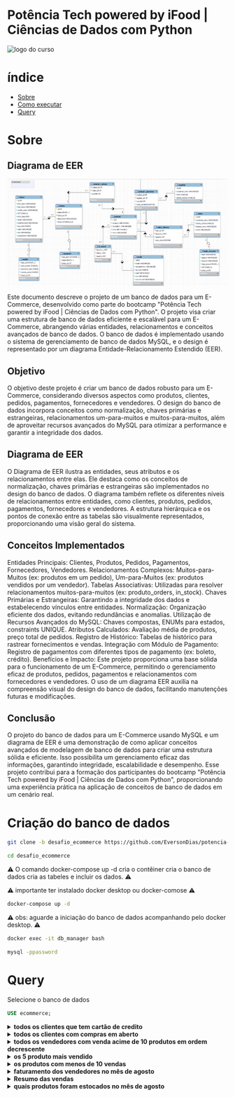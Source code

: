 # Potência Tech powered by iFood | Ciências de Dados com Python

![logo do curso](https://hermes.dio.me/tracks/49c408ad-800d-416d-b77c-681add1be673.png)

# índice
- [Sobre](#sobre)
- [Como executar](#criação-do-banco-de-dados)
- [Query](#query)

# Sobre

## Diagrama de EER

![Diagrama de EER](/driagrama/diagrama.png)

Este documento descreve o projeto de um banco de dados para um E-Commerce, desenvolvido como parte do bootcamp "Potência Tech powered by iFood | Ciências de Dados com Python". O projeto visa criar uma estrutura de banco de dados eficiente e escalável para um E-Commerce, abrangendo várias entidades, relacionamentos e conceitos avançados de banco de dados. O banco de dados é implementado usando o sistema de gerenciamento de banco de dados MySQL, e o design é representado por um diagrama Entidade-Relacionamento Estendido (EER).

## Objetivo
O objetivo deste projeto é criar um banco de dados robusto para um E-Commerce, considerando diversos aspectos como produtos, clientes, pedidos, pagamentos, fornecedores e vendedores. O design do banco de dados incorpora conceitos como normalização, chaves primárias e estrangeiras, relacionamentos um-para-muitos e muitos-para-muitos, além de aproveitar recursos avançados do MySQL para otimizar a performance e garantir a integridade dos dados.

## Diagrama de EER
O Diagrama de EER ilustra as entidades, seus atributos e os relacionamentos entre elas. Ele destaca como os conceitos de normalização, chaves primárias e estrangeiras são implementados no design do banco de dados. O diagrama também reflete os diferentes níveis de relacionamentos entre entidades, como clientes, produtos, pedidos, pagamentos, fornecedores e vendedores. A estrutura hierárquica e os pontos de conexão entre as tabelas são visualmente representados, proporcionando uma visão geral do sistema.

## Conceitos Implementados

Entidades Principais: Clientes, Produtos, Pedidos, Pagamentos, Fornecedores, Vendedores.
Relacionamentos Complexos: Muitos-para-Muitos (ex: produtos em um pedido), Um-para-Muitos (ex: produtos vendidos por um vendedor).
Tabelas Associativas: Utilizadas para resolver relacionamentos muitos-para-muitos (ex: produto_orders, in_stock).
Chaves Primárias e Estrangeiras: Garantindo a integridade dos dados e estabelecendo vínculos entre entidades.
Normalização: Organização eficiente dos dados, evitando redundâncias e anomalias.
Utilização de Recursos Avançados do MySQL: Chaves compostas, ENUMs para estados, constraints UNIQUE.
Atributos Calculados: Avaliação média de produtos, preço total de pedidos.
Registro de Histórico: Tabelas de histórico para rastrear fornecimentos e vendas.
Integração com Módulo de Pagamento: Registro de pagamentos com diferentes tipos de pagamento (ex: boleto, crédito).
Benefícios e Impacto:
Este projeto proporciona uma base sólida para o funcionamento de um E-Commerce, permitindo o gerenciamento eficaz de produtos, pedidos, pagamentos e relacionamentos com fornecedores e vendedores. O uso de um diagrama EER auxilia na compreensão visual do design do banco de dados, facilitando manutenções futuras e modificações.

## Conclusão
O projeto do banco de dados para um E-Commerce usando MySQL e um diagrama de EER é uma demonstração de como aplicar conceitos avançados de modelagem de banco de dados para criar uma estrutura sólida e eficiente. Isso possibilita um gerenciamento eficaz das informações, garantindo integridade, escalabilidade e desempenho. Esse projeto contribui para a formação dos participantes do bootcamp "Potência Tech powered by iFood | Ciências de Dados com Python", proporcionando uma experiência prática na aplicação de conceitos de banco de dados em um cenário real.

# Criação do banco de dados

```bash
git clone -b desafio_ecommerce https://github.com/EversonDias/potencia-tech-powered-by-iFood-ciencias-de-dados-com-python.git desafio_ecommerce
```

```bash
cd desafio_ecommerce
```

⚠️ O comando docker-compose up -d cria o contêiner cria o banco de dados cria as tabeles e incluir os dados. ⚠️

⚠️ importante ter instalado docker desktop ou docker-comose ⚠️

```bash
docker-compose up -d
```

⚠️ obs: aguarde a iniciação do banco de dados acompanhando pelo docker desktop. ⚠️

```bash
docker exec -it db_manager bash
```

```bash
mysql -ppassword
```

# Query

Selecione o banco de dados

```sql
USE ecommerce;
```

<details>
<summary><strong>todos os clientes que tem cartão de credito</strong></summary>


```sql
SELECT CONCAT(first_name,' ',middle_name,' ',last_name) AS nome_completo, phone_number AS numero_de_telefone, email, CONCAT(street,'-',neighborhood,'-',state,'-',city,'-') AS endereço, birth_date AS data_de_nascimento FROM client AS c, wallet AS w WHERE c.id = w.client_id AND w.type_card = 'CREDITO';
```

</details>

<details>
<summary><strong>todos os clientes com compras em aberto</strong></summary>


```sql
SELECT CONCAT(first_name,' ',middle_name,' ',last_name) AS nome_completo, phone_number AS numero_de_telefone, email, CONCAT(street,'-',neighborhood,'-',state,'-',city,'-') AS endereço, birth_date AS data_de_nascimento FROM client AS c, orders AS o, payment AS p WHERE c.id = o.client_id AND o.id = p.orders_id AND p.status = 'EM PROGRESSO';
```

</details>

<details>
<summary><strong>todos os vendedores com venda acime de 10 produtos em ordem decrescente</strong></summary>


```sql
SELECT fantasy_name AS nome, phone_number AS numero_de_telefone, email, ( SELECT SUM(quantity) FROM sales_history WHERE sales_history.seller_id = id ) AS quantidade_de_vendas FROM seller AS s HAVING quantidade_de_vendas > 10;
```

</details>

<details>
<summary><strong>os 5 produto mais vendido</strong></summary>


```sql
SELECT name AS nome_do_produto,category AS categoria,description AS descrição,assessment AS nota, price AS preço,(SELECT SUM(quantity) FROM sales_history WHERE sales_history.product_id = id) AS quantidade_de_vendas FROM product ORDER BY quantidade_de_vendas DESC LIMIT 5;
```

</details>

<details>
<summary><strong>os produtos com menos de 10 vendas</strong></summary>


```sql
SELECT name AS nome_do_produto, category AS categoria, description AS descrição, assessment AS nota, price AS preço, ( SELECT SUM(quantity) FROM sales_history WHERE sales_history.product_id = id ) AS quantidade_de_vendas FROM product HAVING quantidade_de_vendas < 10;
```

</details>

<details>
<summary><strong>faturamento dos vendedores no mês de agosto</strong></summary>


```sql
SELECT fantasy_name AS nome, phone_number AS numero_de_telefone, email, SUM((ps.quantity * p.price)) AS faturamento FROM seller AS s,sales_history AS ps, product AS p WHERE s.id = ps.seller_id AND ps.product_id = p.id AND ps.sale_date LIKE '2023-08-%' GROUP BY s.id;
```

</details>

<details>
<summary><strong>Resumo das vendas</strong></summary>


```sql
SELECT fantasy_name AS nome, phone_number AS numero_de_telefone, email, ps.sale_date AS data_da_venda, ps.quantity AS quantidade_vendida, p.price AS preço_do_produto, p.name AS nome_do_produto, p.category AS categoria_do_produto, (ps.quantity * p.price) AS valor_total FROM seller AS s, sales_history AS ps, product AS p WHERE s.id = ps.seller_id AND ps.product_id = p.id;
```

</details>

<details>
<summary><strong>quais produtos foram estocados no mês de agosto</strong></summary>


```sql
SELECT p.name AS nome, pp.quantity AS quantidade, pp.date_provide AS data_da_compra, s.corporate_name AS nome_social, s.phone_number AS telefone FROM product AS p, product_provided AS  pp, supplier AS s WHERE p.id = pp.product_id AND pp.supplier_id = s.id AND pp.date_provide LIKE '2023-08-%';
```

</details>
